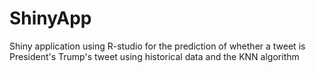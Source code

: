 # ShinyApp
Shiny application using R-studio for the prediction of whether a tweet is President's Trump's tweet using historical data and the KNN algorithm
